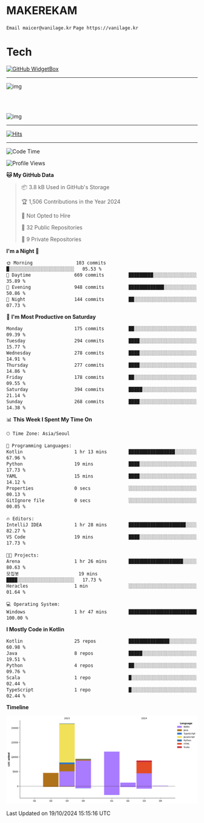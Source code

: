 # MAKEREKAM

`Email maicer@vanilage.kr`
`Page https://vanilage.kr`

# Tech

[![GitHub WidgetBox](https://github-widgetbox.vercel.app/api/skills?languages=python,js,ts,c,cpp,cs,java,kotlin,bash,md,html,css,xml,yaml,swift,powershell,json,R,SQL,php&tools=git,npm,gradle,nodejs,vercel,nginx&includeNames=true&theme=darkmode)](https://github.com/Jurredr/github-widgetbox)

---

![img](https://github-readme-stats.vercel.app/api/top-langs/?username=MAKEREKAM&layout=compact&theme=gruvbox)

<br>
<br>

![img](https://github-readme-stats.vercel.app/api/?username=MAKEREKAM&layout=compact&theme=gruvbox)

---

[![Hits](https://hits.seeyoufarm.com/api/count/incr/badge.svg?url=https%3A%2F%2Fgithub.com%2FMAKEREKAM&count_bg=%234A49D1&title_bg=%23555555&icon=&icon_color=%23E7E7E7&title=방문&edge_flat=false)](https://hits.seeyoufarm.com)

---

<!--START_SECTION:waka-->
![Code Time](http://img.shields.io/badge/Code%20Time-289%20hrs%2023%20mins-blue)

![Profile Views](http://img.shields.io/badge/Profile%20Views-0-blue)

**🐱 My GitHub Data** 

> 📦 3.8 kB Used in GitHub's Storage 
 > 
> 🏆 1,506 Contributions in the Year 2024
 > 
> 🚫 Not Opted to Hire
 > 
> 📜 32 Public Repositories 
 > 
> 🔑 9 Private Repositories 
 > 
**I'm a Night 🦉** 

```text
🌞 Morning                103 commits         █░░░░░░░░░░░░░░░░░░░░░░░░   05.53 % 
🌆 Daytime                669 commits         █████████░░░░░░░░░░░░░░░░   35.89 % 
🌃 Evening                948 commits         █████████████░░░░░░░░░░░░   50.86 % 
🌙 Night                  144 commits         ██░░░░░░░░░░░░░░░░░░░░░░░   07.73 % 
```
📅 **I'm Most Productive on Saturday** 

```text
Monday                   175 commits         ██░░░░░░░░░░░░░░░░░░░░░░░   09.39 % 
Tuesday                  294 commits         ████░░░░░░░░░░░░░░░░░░░░░   15.77 % 
Wednesday                278 commits         ████░░░░░░░░░░░░░░░░░░░░░   14.91 % 
Thursday                 277 commits         ████░░░░░░░░░░░░░░░░░░░░░   14.86 % 
Friday                   178 commits         ██░░░░░░░░░░░░░░░░░░░░░░░   09.55 % 
Saturday                 394 commits         █████░░░░░░░░░░░░░░░░░░░░   21.14 % 
Sunday                   268 commits         ████░░░░░░░░░░░░░░░░░░░░░   14.38 % 
```


📊 **This Week I Spent My Time On** 

```text
🕑︎ Time Zone: Asia/Seoul

💬 Programming Languages: 
Kotlin                   1 hr 13 mins        █████████████████░░░░░░░░   67.96 % 
Python                   19 mins             ████░░░░░░░░░░░░░░░░░░░░░   17.73 % 
YAML                     15 mins             ████░░░░░░░░░░░░░░░░░░░░░   14.12 % 
Properties               0 secs              ░░░░░░░░░░░░░░░░░░░░░░░░░   00.13 % 
GitIgnore file           0 secs              ░░░░░░░░░░░░░░░░░░░░░░░░░   00.05 % 

🔥 Editors: 
IntelliJ IDEA            1 hr 28 mins        █████████████████████░░░░   82.27 % 
VS Code                  19 mins             ████░░░░░░░░░░░░░░░░░░░░░   17.73 % 

🐱‍💻 Projects: 
Arena                    1 hr 26 mins        ████████████████████░░░░░   80.63 % 
모집봇                      19 mins             ████░░░░░░░░░░░░░░░░░░░░░   17.73 % 
Heracles                 1 min               ░░░░░░░░░░░░░░░░░░░░░░░░░   01.64 % 

💻 Operating System: 
Windows                  1 hr 47 mins        █████████████████████████   100.00 % 
```

**I Mostly Code in Kotlin** 

```text
Kotlin                   25 repos            ███████████████░░░░░░░░░░   60.98 % 
Java                     8 repos             █████░░░░░░░░░░░░░░░░░░░░   19.51 % 
Python                   4 repos             ██░░░░░░░░░░░░░░░░░░░░░░░   09.76 % 
Scala                    1 repo              █░░░░░░░░░░░░░░░░░░░░░░░░   02.44 % 
TypeScript               1 repo              █░░░░░░░░░░░░░░░░░░░░░░░░   02.44 % 
```



**Timeline**

![Lines of Code chart](https://raw.githubusercontent.com/MAKEREKAM/MAKEREKAM/main/assets/bar_graph.png)


 Last Updated on 19/10/2024 15:15:16 UTC
<!--END_SECTION:waka-->
